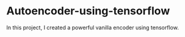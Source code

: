 # Autoencoder-using-tensorflow
In this project, I created a  powerful vanilla encoder using tensorflow.
